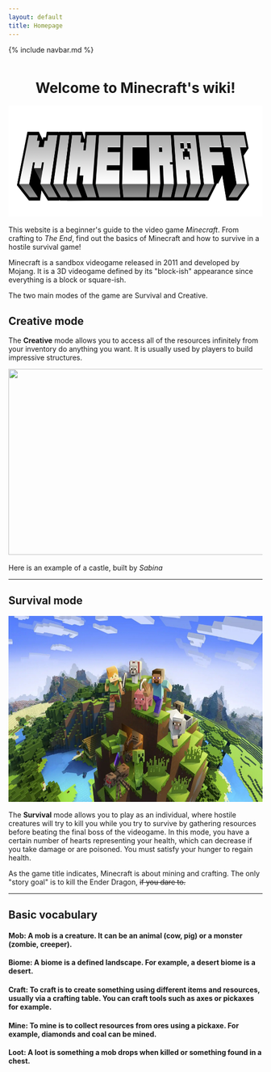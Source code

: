```yaml
---
layout: default
title: Homepage
---
```

{% include navbar.md %}

<div style="text-align: center; margin-top: 50px;">
  <h1>Welcome to Minecraft's wiki!</h1>
</div>

<p align="center">
  <img src="./img/logo.png" width="805" height="220">
</p>

This website is a beginner's guide to the video game *Minecraft*. From crafting to *The End*, find out the basics of Minecraft and how to survive in a hostile survival game!

Minecraft is a sandbox videogame released in 2011 and developed by Mojang. It is a 3D videogame defined by its "block-ish" appearance since everything is a block or square-ish.

The two main modes of the game are Survival and Creative.

## Creative mode
The **Creative** mode allows you to access all of the resources infinitely from your inventory do anything you want. It is usually used by players to build impressive structures.

<p align="center">
  <img src="./img/castle.png" width="700" height="368">
</p>

Here is an example of a castle, built by *Sabina*

* * *
## Survival mode
<p align="center">
  <img src="./img/survival.png" width="700" height="368">
</p>

The **Survival** mode allows you to play as an individual, where hostile creatures will try to kill you while you try to survive by gathering resources before beating the final boss of the videogame. In this mode, you have a certain number of hearts representing your health, which can decrease if you take damage or are poisoned. You must satisfy your hunger to regain health.

As the game title indicates, Minecraft is about mining and crafting. The only "story goal" is to kill the Ender Dragon, ~~if you dare to.~~
* * *
## Basic vocabulary

#### Mob: A mob is a creature. It can be an animal (cow, pig) or a monster (zombie, creeper).

#### Biome: A biome is a defined landscape. For example, a desert biome is a desert.

#### Craft: To craft is to create something using different items and resources, usually via a crafting table. You can craft tools such as axes or pickaxes for example. 

#### Mine: To mine is to collect resources from ores using a pickaxe. For example, diamonds and coal can be mined.

#### Loot: A loot is something a mob drops when killed or something found in a chest.
